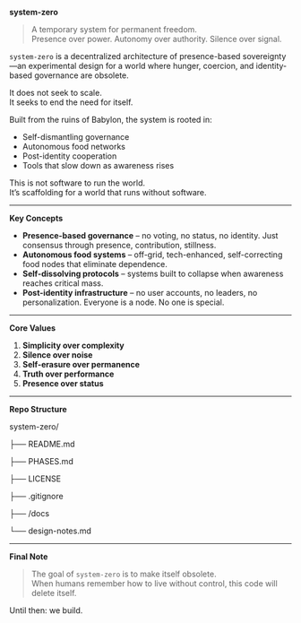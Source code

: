 **system-zero**

> A temporary system for permanent freedom.  
> Presence over power. Autonomy over authority. Silence over signal.

`system-zero` is a decentralized architecture of presence-based sovereignty—an experimental design for a world where hunger, coercion, and identity-based governance are obsolete.

It does not seek to scale.  
It seeks to end the need for itself.

Built from the ruins of Babylon, the system is rooted in:
- Self-dismantling governance
- Autonomous food networks
- Post-identity cooperation
- Tools that slow down as awareness rises

This is not software to run the world.  
It’s scaffolding for a world that runs without software.

---

**Key Concepts**

- **Presence-based governance** – no voting, no status, no identity. Just consensus through presence, contribution, stillness.
- **Autonomous food systems** – off-grid, tech-enhanced, self-correcting food nodes that eliminate dependence.
- **Self-dissolving protocols** – systems built to collapse when awareness reaches critical mass.
- **Post-identity infrastructure** – no user accounts, no leaders, no personalization. Everyone is a node. No one is special.

---

**Core Values**

1. **Simplicity over complexity**
2. **Silence over noise**
3. **Self-erasure over permanence**
4. **Truth over performance**
5. **Presence over status**

---

**Repo Structure**

system-zero/

├── README.md

├── PHASES.md

├── LICENSE

├── .gitignore

├── /docs

└── design-notes.md

---

**Final Note**

> The goal of `system-zero` is to make itself obsolete.  
> When humans remember how to live without control, this code will delete itself.

Until then: we build.
